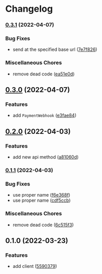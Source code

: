 # Changelog

### [0.3.1](https://www.github.com/brokeyourbike/tingg-api-client-php/compare/v0.3.0...v0.3.1) (2022-04-07)


### Bug Fixes

* send at the specified base url ([7e7f826](https://www.github.com/brokeyourbike/tingg-api-client-php/commit/7e7f826ac4ccd7dd2ffc8f476ac2576421e078e7))


### Miscellaneous Chores

* remove dead code ([ea51e0d](https://www.github.com/brokeyourbike/tingg-api-client-php/commit/ea51e0d63e66d51d39d1c58d061d26819d13a6bc))

## [0.3.0](https://www.github.com/brokeyourbike/tingg-api-client-php/compare/v0.2.0...v0.3.0) (2022-04-07)


### Features

* add `PaymentWebhook` ([e3fae84](https://www.github.com/brokeyourbike/tingg-api-client-php/commit/e3fae84c5b23db66a8f8aae3e25cee7e0f5bef3d))

## [0.2.0](https://www.github.com/brokeyourbike/tingg-api-client-php/compare/v0.1.1...v0.2.0) (2022-04-03)


### Features

* add new api method ([a81060d](https://www.github.com/brokeyourbike/tingg-api-client-php/commit/a81060dbb710bd0f9184eb96eeb41e5fa465c030))

### [0.1.1](https://www.github.com/brokeyourbike/tingg-api-client-php/compare/v0.1.0...v0.1.1) (2022-04-03)


### Bug Fixes

* use proper name ([f6e368f](https://www.github.com/brokeyourbike/tingg-api-client-php/commit/f6e368f16604570316a92bd52399d4dab9bad882))
* use proper name ([cdf5ccb](https://www.github.com/brokeyourbike/tingg-api-client-php/commit/cdf5ccbbba4fe723bba6a73eaa3fc79c95509614))


### Miscellaneous Chores

* remove dead code ([6c515f3](https://www.github.com/brokeyourbike/tingg-api-client-php/commit/6c515f336b1be9b1b8ada8b1879593fdfb5ea3c8))

## 0.1.0 (2022-03-23)


### Features

* add client ([5590379](https://www.github.com/brokeyourbike/tingg-api-client-php/commit/5590379b2be67854768ec966e7e96f0feef4c676))
